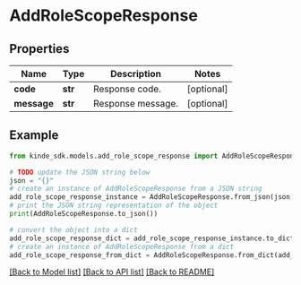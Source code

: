 # AddRoleScopeResponse


## Properties

Name | Type | Description | Notes
------------ | ------------- | ------------- | -------------
**code** | **str** | Response code. | [optional] 
**message** | **str** | Response message. | [optional] 

## Example

```python
from kinde_sdk.models.add_role_scope_response import AddRoleScopeResponse

# TODO update the JSON string below
json = "{}"
# create an instance of AddRoleScopeResponse from a JSON string
add_role_scope_response_instance = AddRoleScopeResponse.from_json(json)
# print the JSON string representation of the object
print(AddRoleScopeResponse.to_json())

# convert the object into a dict
add_role_scope_response_dict = add_role_scope_response_instance.to_dict()
# create an instance of AddRoleScopeResponse from a dict
add_role_scope_response_from_dict = AddRoleScopeResponse.from_dict(add_role_scope_response_dict)
```
[[Back to Model list]](../README.md#documentation-for-models) [[Back to API list]](../README.md#documentation-for-api-endpoints) [[Back to README]](../README.md)


